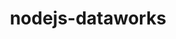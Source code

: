 ---
layout: default
title: nodejs-dataworks
name: nodejs-dataworks
fullname: ibm-cds-labs/nodejs-dataworks
description: Node js library for DataWorks
watchers: 1
stars: 1
forks: 0
languages: JavaScript
tech: Bluemix, Cloudant, DataWorks, dashDB
level: Beginner
giturl: https://github.com/ibm-cds-labs/nodejs-dataworks
---